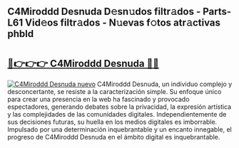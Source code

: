 ## C4Miroddd Desnuda D𝚎sn𝚞dos filtr𝚊dos - Parts-L61 Vid𝚎os filtr𝚊dos - N𝚞evas f𝚘tos atr𝚊ctivas phbld

# <h2><a href="http://mbden1e.tromn.icu/?c=C4Miroddd+Desnuda">🔗👉👉👉 C4Miroddd Desnuda 🔗🔗</a></h2>

[![C4Miroddd Desnuda nuevo](https://i.imgur.com/pEAQMta.gif)](http://mbden1e.tromn.icu/?c=C4Miroddd+Desnuda)
C4Miroddd Desnuda, un individuo complejo y desconcertante, se resiste a la caracterización simple. Su enfoque único para crear una presencia en la web ha fascinado y provocado espectadores, generando debates sobre la privacidad, la expresión artística y las complejidades de las comunidades digitales. Independientemente de sus decisiones futuras, su huella en los medios digitales es imborrable. Impulsado por una determinación inquebrantable y un encanto innegable, el progreso de C4Miroddd Desnuda en el ámbito digital es inquebrantable.
